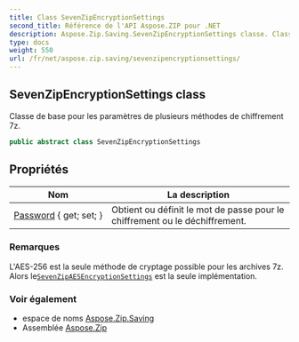 ```yaml
---
title: Class SevenZipEncryptionSettings
second_title: Référence de l'API Aspose.ZIP pour .NET
description: Aspose.Zip.Saving.SevenZipEncryptionSettings classe. Classe de base pour les paramètres de plusieurs méthodes de chiffrement 7z.
type: docs
weight: 550
url: /fr/net/aspose.zip.saving/sevenzipencryptionsettings/
---
```

## SevenZipEncryptionSettings class

Classe de base pour les paramètres de plusieurs méthodes de chiffrement 7z.

```csharp
public abstract class SevenZipEncryptionSettings
```

## Propriétés

| Nom | La description |
| --- | --- |
| [Password](../../aspose.zip.saving/sevenzipencryptionsettings/password/) { get; set; } | Obtient ou définit le mot de passe pour le chiffrement ou le déchiffrement. |

### Remarques

L'AES-256 est la seule méthode de cryptage possible pour les archives 7z. Alors le[`SevenZipAESEncryptionSettings`](../sevenzipaesencryptionsettings/) est la seule implémentation.

### Voir également

* espace de noms [Aspose.Zip.Saving](../../aspose.zip.saving/)
* Assemblée [Aspose.Zip](../../)


